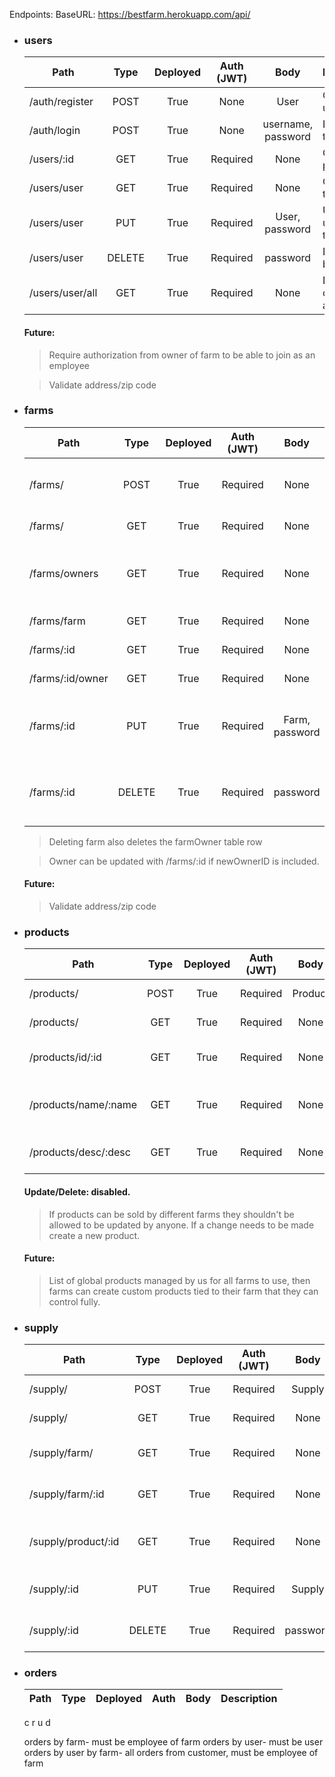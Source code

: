 Endpoints:
BaseURL:
https://bestfarm.herokuapp.com/api/

- ### users
    | Path              | Type   | Deployed | Auth (JWT) | Body               | Description                   |
    | ----------------- |:------:|:--------:|:----------:|:------------------:| ----------------------------- |
    | /auth/register    | POST   |     True | None       | User               | Create new user               |
    | /auth/login       | POST   |     True | None       | username, password | Log in, get token             |
    | /users/:id        | GET    |     True | Required   | None               | Get user by param ID          |
    | /users/user       | GET    |     True | Required   | None               | Get user by token             |
    | /users/user       | PUT    |     True | Required   | User, password     | Update user by token          |
    | /users/user       | DELETE |     True | Required   | password           | Delete user by token          |
    | /users/user/all   | GET    |     True | Required   | None               | Debug only, return all users  |
    #### Future:
    >Require authorization from owner of farm to be able to join as an employee

    >Validate address/zip code
    
- ### farms
    | Path              | Type   | Deployed | Auth (JWT) | Body           | Description                                       |
    | ----------------- |:------:|:--------:|:---------: |:--------------:| ------------------------------------------------- |
    | /farms/           | POST   |     True | Required   | None           | Create new farm. Owner by token                   |
    | /farms/           | GET    |     True | Required   | None           | Get all farms                                     |
    | /farms/owners     | GET    |     True | Required   | None           | Get all owners, for debugging and may be disabled |
    | /farms/farm       | GET    |     True | Required   | None           | Get farm by token                                 |
    | /farms/:id        | GET    |     True | Required   | None           | Get farm by param ID                              |
    | /farms/:id/owner  | GET    |     True | Required   | None           | Get owner by farm ID                              |
    | /farms/:id        | PUT    |     True | Required   | Farm, password | Update farm by id- user must be owner of farm.    |
    | /farms/:id        | DELETE |     True | Required   | password       | Delete farm by id- user must be owner of farm.    |
    >Deleting farm also deletes the farmOwner table row

    >Owner can be updated with /farms/:id if newOwnerID is included.

    #### Future:
    >Validate address/zip code

- ### products
    | Path                 | Type   | Deployed | Auth (JWT) | Body     | Description                        |
    | -------------------- |:------:|:--------:|:---------: |:--------:| ---------------------------------- |
    | /products/           | POST   |     True | Required   | Product  | Create new product                 |
    | /products/           | GET    |     True | Required   | None     | Get all products                   |
    | /products/id/:id     | GET    |     True | Required   | None     | Get product by param ID            |
    | /products/name/:name | GET    |     True | Required   | None     | Search/get products by param name  |
    | /products/desc/:desc | GET    |     True | Required   | None     | Search/get products by param desc  |
    #### Update/Delete: disabled. 
    >If products can be sold by different farms they shouldn't be allowed to be updated by anyone. If a change needs to be made create a new product. 

    #### Future:
    >List of global products managed by us for all farms to use, then farms can create custom products tied to their farm that they can control fully.

- ### supply
    | Path                 | Type   | Deployed | Auth (JWT) | Body     | Description                        |
    | -------------------- |:------:|:--------:|:---------: |:--------:| ---------------------------------- |
    | /supply/             | POST   |     True | Required   | Supply   | Create new supply                  |
    | /supply/             | GET    |     True | Required   | None     | Get all supplies                   |
    | /supply/farm/        | GET    |     True | Required   | None     | Get supply by farm by token        |
    | /supply/farm/:id     | GET    |     True | Required   | None     | Get supply by farm by ID           |
    | /supply/product/:id  | GET    |     True | Required   | None     | Get farms and supply by product ID |
    | /supply/:id          | PUT    |     True | Required   | Supply   | Update supply by supply ID.        |
    | /supply/:id          | DELETE |     True | Required   | password | Delete supply by supply ID.        |

- ### orders
    | Path              | Type   | Deployed | Auth     | Body | Description |
    | ----------------- |:------:|:--------:|:--------:|:----:| ----------- |

    c
    r
    u
    d

    orders by farm- must be employee of farm
    orders by user- must be user
    orders by user by farm- all orders from customer, must be employee of farm